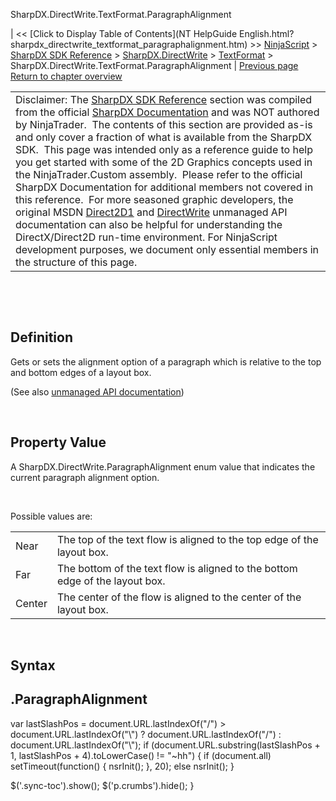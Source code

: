 ﻿










 


SharpDX.DirectWrite.TextFormat.ParagraphAlignment







| &lt;&lt; [Click to Display Table of Contents](NT HelpGuide English.html?sharpdx_directwrite_textformat_paragraphalignment.htm) &gt;&gt;
 [NinjaScript](ninjascript.htm) &gt; [SharpDX SDK Reference](sharpdx_sdk_reference.htm) &gt; [SharpDX.DirectWrite](sharpdx_directwrite.htm) &gt; [TextFormat](sharpdx_directwrite_textformat.htm) &gt;
SharpDX.DirectWrite.TextFormat.ParagraphAlignment | [Previous page](sharpdx_directwrite_textformat_fontweight.htm)
[Return to chapter overview](sharpdx_directwrite_textformat.htm)












|  |
| --- |
| Disclaimer: The [SharpDX SDK Reference](sharpdx_sdk_reference.htm) section was compiled from the official [SharpDX Documentation](http://sharpdx.org/) and was NOT authored by NinjaTrader.  The contents of this section are provided as-is and only cover a fraction of what is available from the SharpDX SDK.  This page was intended only as a reference guide to help you get started with some of the 2D Graphics concepts used in the NinjaTrader.Custom assembly.  Please refer to the official SharpDX Documentation for additional members not covered in this reference.  For more seasoned graphic developers, the original MSDN [Direct2D1](https://msdn.microsoft.com/en-us/library/windows/desktop/dd370990.aspx) and [DirectWrite](https://msdn.microsoft.com/en-us/library/windows/desktop/dd368038.aspx) unmanaged API documentation can also be helpful for understanding the DirectX/Direct2D run-time environment. For NinjaScript development purposes, we document only essential members in the structure of this page. |



 


 


Definition
----------


Gets or sets the alignment option of a paragraph which is relative to the top and bottom edges of a layout box. 


(See also [unmanaged API documentation](https://msdn.microsoft.com/en-us/library/dd316675.aspx))


 


Property Value
--------------


A SharpDX.DirectWrite.ParagraphAlignment enum value that indicates the current paragraph alignment option.


 


Possible values are:




|  |  |
| --- | --- |
| Near | The top of the text flow is aligned to the top edge of the layout box. |
| Far | The bottom of the text flow is aligned to the bottom edge of the layout box. |
| Center | The center of the flow is aligned to the center of the layout box. |



 


Syntax
------


<textlayout>.ParagraphAlignment
-------------------------------






 
 var lastSlashPos = document.URL.lastIndexOf("/") &gt; document.URL.lastIndexOf("\\") ? document.URL.lastIndexOf("/") : document.URL.lastIndexOf("\\");
 if (document.URL.substring(lastSlashPos + 1, lastSlashPos + 4).toLowerCase() != "~hh") {
 if (document.all) setTimeout(function() {
 nsrInit();
 }, 20);
 else nsrInit();
 }
 
 
 $('.sync-toc').show();
 $('p.crumbs').hide();
 }
 
 
 



</textlayout>